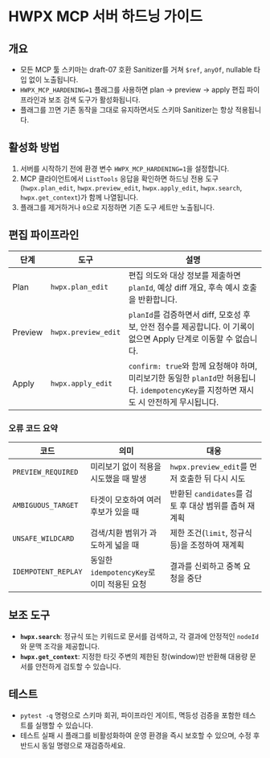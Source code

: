 # HWPX MCP 서버 하드닝 가이드

## 개요
- 모든 MCP 툴 스키마는 draft-07 호환 Sanitizer를 거쳐 `$ref`, `anyOf`, nullable 타입 없이 노출됩니다.
- `HWPX_MCP_HARDENING=1` 플래그를 사용하면 plan → preview → apply 편집 파이프라인과 보조 검색 도구가 활성화됩니다.
- 플래그를 끄면 기존 동작을 그대로 유지하면서도 스키마 Sanitizer는 항상 적용됩니다.

## 활성화 방법
1. 서버를 시작하기 전에 환경 변수 `HWPX_MCP_HARDENING=1`을 설정합니다.
2. MCP 클라이언트에서 `ListTools` 응답을 확인하면 하드닝 전용 도구(`hwpx.plan_edit`, `hwpx.preview_edit`, `hwpx.apply_edit`, `hwpx.search`, `hwpx.get_context`)가 함께 나열됩니다.
3. 플래그를 제거하거나 `0`으로 지정하면 기존 도구 세트만 노출됩니다.

## 편집 파이프라인
| 단계 | 도구 | 설명 |
| --- | --- | --- |
| Plan | `hwpx.plan_edit` | 편집 의도와 대상 정보를 제출하면 `planId`, 예상 diff 개요, 후속 예시 호출을 반환합니다. |
| Preview | `hwpx.preview_edit` | `planId`를 검증하면서 diff, 모호성 후보, 안전 점수를 제공합니다. 이 기록이 없으면 Apply 단계로 이동할 수 없습니다. |
| Apply | `hwpx.apply_edit` | `confirm: true`와 함께 요청해야 하며, 미리보기한 동일한 `planId`만 허용됩니다. `idempotencyKey`를 지정하면 재시도 시 안전하게 무시됩니다. |

### 오류 코드 요약
| 코드 | 의미 | 대응 |
| --- | --- | --- |
| `PREVIEW_REQUIRED` | 미리보기 없이 적용을 시도했을 때 발생 | `hwpx.preview_edit`를 먼저 호출한 뒤 다시 시도 |
| `AMBIGUOUS_TARGET` | 타겟이 모호하여 여러 후보가 있을 때 | 반환된 `candidates`를 검토 후 대상 범위를 좁혀 재계획 |
| `UNSAFE_WILDCARD` | 검색/치환 범위가 과도하게 넓을 때 | 제한 조건(`limit`, 정규식 등)을 조정하여 재계획 |
| `IDEMPOTENT_REPLAY` | 동일한 `idempotencyKey`로 이미 적용된 요청 | 결과를 신뢰하고 중복 요청을 중단 |

## 보조 도구
- **`hwpx.search`**: 정규식 또는 키워드로 문서를 검색하고, 각 결과에 안정적인 `nodeId`와 문맥 조각을 제공합니다.
- **`hwpx.get_context`**: 지정한 타깃 주변의 제한된 창(window)만 반환해 대용량 문서를 안전하게 검토할 수 있습니다.

## 테스트
- `pytest -q` 명령으로 스키마 회귀, 파이프라인 게이트, 멱등성 검증을 포함한 테스트를 실행할 수 있습니다.
- 테스트 실패 시 플래그를 비활성화하여 운영 환경을 즉시 보호할 수 있으며, 수정 후 반드시 동일 명령으로 재검증하세요.
